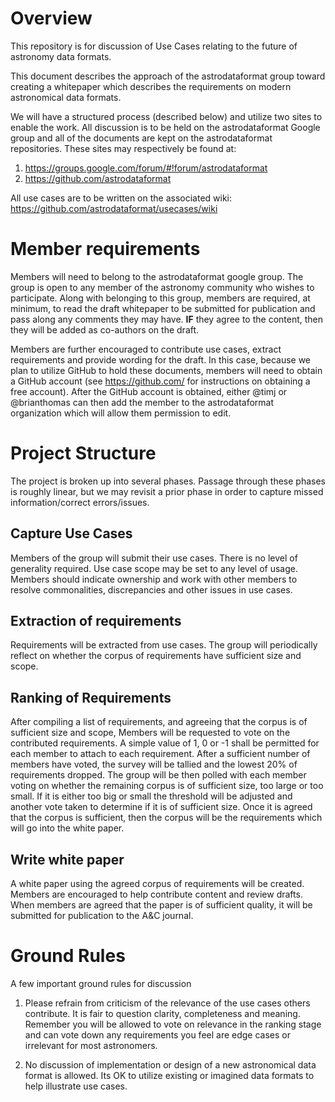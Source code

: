 
# Overview

This repository is for discussion of Use Cases relating to the future
of astronomy data formats.

This document describes the approach of the astrodataformat group
toward creating a whitepaper which describes the requirements on modern
astronomical data formats.

We will have a structured process (described below) and utilize two sites
to enable the work. All discussion is to be held on the astrodataformat
Google group and all of the documents are kept on the astrodataformat
repositories. These sites may respectively be found at:

1. https://groups.google.com/forum/#!forum/astrodataformat
2. https://github.com/astrodataformat

All use cases are to be written on the associated wiki: https://github.com/astrodataformat/usecases/wiki

# Member requirements

Members will need to belong to the astrodataformat google group. The group is
open to any member of the astronomy community who wishes to participate.
Along with belonging to this group, members are required, at minimum,
to read the draft whitepaper to be submitted for publication and pass
along any comments they may have. **IF** they agree to the content, then they
will be added as co-authors on the draft.

Members are further encouraged to contribute use cases, extract requirements
and provide wording for the draft. In this case, because we plan to
utilize GitHub to hold these documents, members will need to obtain a GitHub
account (see https://github.com/ for instructions on obtaining a free account).
After the GitHub account is obtained, either @timj or @brianthomas can then add the
member to the astrodataformat organization which will allow them permission
to edit.


# Project Structure

The project is broken up into several phases. Passage through these
phases is roughly linear, but we may revisit a prior phase in order
to capture missed information/correct errors/issues.

## Capture Use Cases

Members of the group will submit their use cases. There is no level of
generality required. Use case scope may be set to any level of usage. Members
should indicate ownership and work with other members to resolve commonalities,
discrepancies and other issues in use cases.

## Extraction of requirements

Requirements will be extracted from use cases. The group will periodically
reflect on whether the corpus of requirements have sufficient size and
scope.

## Ranking of Requirements

After compiling a list of requirements, and agreeing that the corpus is of
sufficient size and scope, Members will be requested to vote on
the contributed requirements. A simple value of 1, 0 or -1 shall be permitted
for each member to attach to each requirement. After a sufficient number
of members have voted, the survey will be tallied and the lowest 20% of requirements
dropped. The group will be then polled with each member voting on whether
the remaining corpus is of sufficient size, too large or too small. If
it is either too big or small the threshold will be adjusted and another
vote taken to determine if it is of sufficient size. Once it is agreed that
the corpus is sufficient, then the corpus will be the requirements which will
go into the white paper.

## Write white paper

A white paper using the agreed corpus of requirements will be created. Members
are encouraged to help contribute content and review drafts. When members
are agreed that the paper is of sufficient quality, it will be submitted for
publication to the A&C journal.

# Ground Rules

A few important ground rules for discussion

1. Please refrain from criticism of the relevance of the use cases others contribute.
It is fair to question clarity, completeness and meaning. Remember you will be
allowed to vote on relevance in the ranking stage and can vote down any requirements
you feel are edge cases or irrelevant for most astronomers.

2. No discussion of implementation or design of a new astronomical data format
is allowed. Its OK to utilize existing or imagined data formats to help illustrate
use cases.
